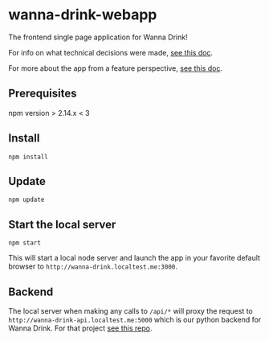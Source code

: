 # wanna-drink-webapp

The frontend single page application for Wanna Drink!

For info on what technical decisions were made, [see this doc](./doc/tech-decisions.md).

For more about the app from a feature perspective, [see this doc](./doc/feature-set.md).

## Prerequisites
npm version > 2.14.x < 3

## Install
`npm install`

## Update
`npm update`

## Start the local server
`npm start`

This will start a local node server and launch the app in your favorite default browser to `http://wanna-drink.localtest.me:3000`.

## Backend
The local server when making any calls to `/api/*` will proxy the request to `http://wanna-drink-api.localtest.me:5000` which is our python backend for Wanna Drink. For that project [see this repo](https://github.com/c-h-russell-walker/wanna-drink-api). 


